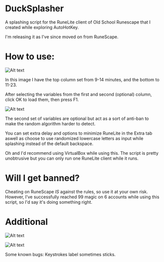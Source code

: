 # DuckSplasher

A splashing script for the RuneLite client of Old School Runescape that I created while exploring AutoHotKey.

I'm releasing it as I've since moved on from RuneScape.

# How to use:

![Alt text](https://i.imgur.com/JiYYvov.png "DuckSplasher")

In this image I have the top column set from 9-14 minutes, and the bottom to 11-23.

After selecting the variables from the first and second (optional) column, click OK to load them, then press F1.


![Alt text](https://i.imgur.com/ItVdK2c.png "DuckSplasher")


The second set of variables are optional but act as a sort of anti-ban to make the random algorithm harder to detect.

You can set extra delay and options to minimize RuneLite in the Extra tab aswell as choose to use randomized lowercase letters as input while splashing instead of the default backspace.

Oh and I'd recommend using VirtualBox while using this. The script is pretty unobtrusive but you can only run one RuneLite client while it runs.

# Will I get banned?

Cheating on RuneScape *IS* against the rules, so use it at your own risk. However, I've successfully reached 99 magic on 6 accounts while using this script, so I'd say it's doing something right.

# Additional

![Alt text](https://i.imgur.com/CwVKimT.png "DuckSplasher")

![Alt text](https://i.imgur.com/uLMtg06.png "DuckSplasher")

Some known bugs:
Keystrokes label sometimes sticks.
